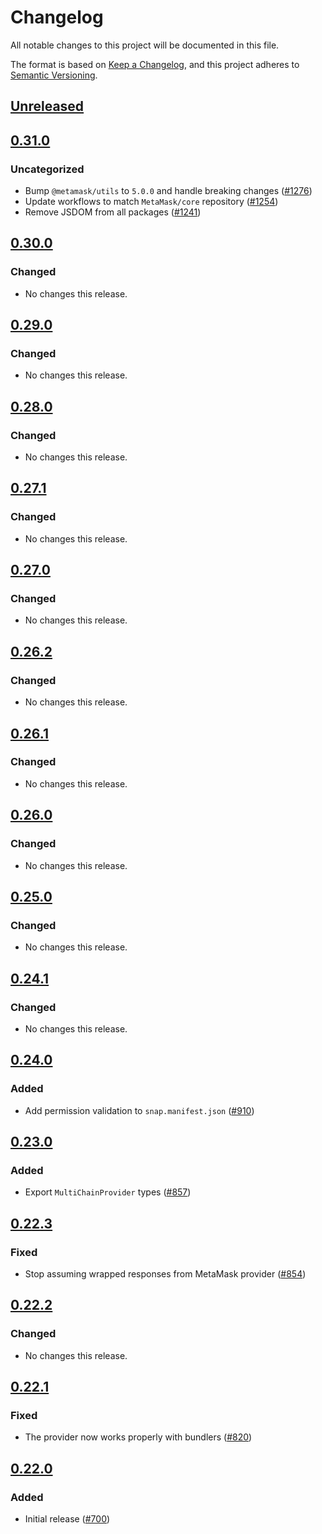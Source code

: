 # Changelog
All notable changes to this project will be documented in this file.

The format is based on [Keep a Changelog](https://keepachangelog.com/en/1.0.0/),
and this project adheres to [Semantic Versioning](https://semver.org/spec/v2.0.0.html).

## [Unreleased]

## [0.31.0]
### Uncategorized
- Bump `@metamask/utils` to `5.0.0` and handle breaking changes ([#1276](https://github.com/MetaMask/snaps-monorepo/pull/1276))
- Update workflows to match `MetaMask/core` repository ([#1254](https://github.com/MetaMask/snaps-monorepo/pull/1254))
- Remove JSDOM from all packages ([#1241](https://github.com/MetaMask/snaps-monorepo/pull/1241))

## [0.30.0]
### Changed
- No changes this release.

## [0.29.0]
### Changed
- No changes this release.

## [0.28.0]
### Changed
- No changes this release.

## [0.27.1]
### Changed
- No changes this release.

## [0.27.0]
### Changed
- No changes this release.

## [0.26.2]
### Changed
- No changes this release.

## [0.26.1]
### Changed
- No changes this release.

## [0.26.0]
### Changed
- No changes this release.

## [0.25.0]
### Changed
- No changes this release.

## [0.24.1]
### Changed
- No changes this release.

## [0.24.0]
### Added
- Add permission validation to `snap.manifest.json` ([#910](https://github.com/MetaMask/snaps-monorepo/pull/910))

## [0.23.0]
### Added
- Export `MultiChainProvider` types ([#857](https://github.com/MetaMask/snaps-monorepo/pull/857))

## [0.22.3]
### Fixed
- Stop assuming wrapped responses from MetaMask provider ([#854](https://github.com/MetaMask/snaps-monorepo/pull/854))

## [0.22.2]
### Changed
- No changes this release.

## [0.22.1]
### Fixed
- The provider now works properly with bundlers ([#820](https://github.com/MetaMask/snaps-monorepo/pull/820))

## [0.22.0]
### Added
- Initial release ([#700](https://github.com/MetaMask/snaps-monorepo/pull/700))

[Unreleased]: https://github.com/MetaMask/snaps-monorepo/compare/v0.31.0...HEAD
[0.31.0]: https://github.com/MetaMask/snaps-monorepo/compare/v0.30.0...v0.31.0
[0.30.0]: https://github.com/MetaMask/snaps-monorepo/compare/v0.29.0...v0.30.0
[0.29.0]: https://github.com/MetaMask/snaps-monorepo/compare/v0.28.0...v0.29.0
[0.28.0]: https://github.com/MetaMask/snaps-monorepo/compare/v0.27.1...v0.28.0
[0.27.1]: https://github.com/MetaMask/snaps-monorepo/compare/v0.27.0...v0.27.1
[0.27.0]: https://github.com/MetaMask/snaps-monorepo/compare/v0.26.2...v0.27.0
[0.26.2]: https://github.com/MetaMask/snaps-monorepo/compare/v0.26.1...v0.26.2
[0.26.1]: https://github.com/MetaMask/snaps-monorepo/compare/v0.26.0...v0.26.1
[0.26.0]: https://github.com/MetaMask/snaps-monorepo/compare/v0.25.0...v0.26.0
[0.25.0]: https://github.com/MetaMask/snaps-monorepo/compare/v0.24.1...v0.25.0
[0.24.1]: https://github.com/MetaMask/snaps-monorepo/compare/v0.24.0...v0.24.1
[0.24.0]: https://github.com/MetaMask/snaps-monorepo/compare/v0.23.0...v0.24.0
[0.23.0]: https://github.com/MetaMask/snaps-monorepo/compare/v0.22.3...v0.23.0
[0.22.3]: https://github.com/MetaMask/snaps-monorepo/compare/v0.22.2...v0.22.3
[0.22.2]: https://github.com/MetaMask/snaps-monorepo/compare/v0.22.1...v0.22.2
[0.22.1]: https://github.com/MetaMask/snaps-monorepo/compare/v0.22.0...v0.22.1
[0.22.0]: https://github.com/MetaMask/snaps-monorepo/releases/tag/v0.22.0
